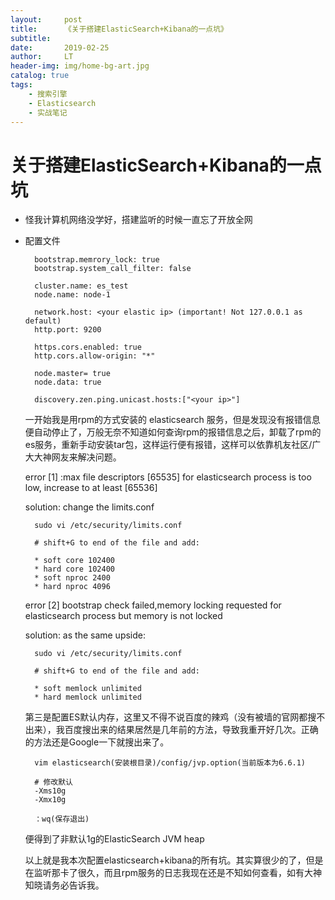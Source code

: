 ```yaml
---
layout:     post
title:      《关于搭建ElasticSearch+Kibana的一点坑》
subtitle:   
date:       2019-02-25
author:     LT
header-img: img/home-bg-art.jpg
catalog: true
tags:
    - 搜索引擎
    - Elasticsearch
    - 实战笔记
---
```

# 关于搭建ElasticSearch+Kibana的一点坑
- 怪我计算机网络没学好，搭建监听的时候一直忘了开放全网
		
- 配置文件 
		
		bootstrap.memrory_lock: true
		bootstrap.system_call_filter: false
		
		cluster.name: es_test
		node.name: node-1
		
		network.host: <your elastic ip> (important! Not 127.0.0.1 as default)
		http.port: 9200
		
		https.cors.enabled: true
		http.cors.allow-origin: "*"
		
		node.master= true
		node.data: true
		
		discovery.zen.ping.unicast.hosts:["<your ip>"]
			
	一开始我是用rpm的方式安装的 elasticsearch 服务，但是发现没有报错信息便自动停止了，万般无奈不知道如何查询rpm的报错信息之后，卸载了rpm的es服务，重新手动安装tar包，这样运行便有报错，这样可以依靠机友社区/广大大神网友来解决问题。
	
	error [1] :max file descriptors [65535] for elasticsearch process is too low, increase to at least [65536]
	
	solution: change the limits.conf
		
		sudo vi /etc/security/limits.conf
		
		# shift+G to end of the file and add:
		
		* soft core 102400
		* hard core 102400
		* soft nproc 2400
		* hard nproc 4096
	error [2] bootstrap check failed,memory locking requested for elasticsearch process but memory is not locked
	
	solution: as the same upside:
	
		sudo vi /etc/security/limits.conf
		
		# shift+G to end of the file and add:
		
		* soft memlock unlimited 
		* hard memlock unlimited
	
	第三是配置ES默认内存，这里又不得不说百度的辣鸡（没有被墙的官网都搜不出来），我百度搜出来的结果居然是几年前的方法，导致我重开好几次。正确的方法还是Google一下就搜出来了。
	
		vim elasticsearch(安装根目录)/config/jvp.option(当前版本为6.6.1)
		
		# 修改默认
		-Xms10g
		-Xmx10g
		
		：wq(保存退出)
		
	便得到了非默认1g的ElasticSearch JVM heap

	以上就是我本次配置elasticsearch+kibana的所有坑。其实算很少的了，但是在监听那卡了很久，而且rpm服务的日志我现在还是不知如何查看，如有大神知晓请务必告诉我。
	


